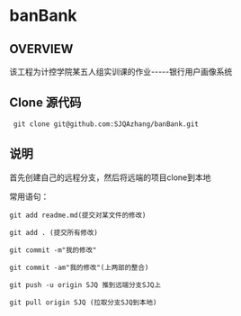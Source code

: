 # banBank
## OVERVIEW

该工程为计控学院某五人组实训课的作业-----银行用户画像系统

## Clone 源代码

```shell
 git clone git@github.com:SJQAzhang/banBank.git
```

## 说明

首先创建自己的远程分支，然后将远端的项目clone到本地 

常用语句：

```shell
git add readme.md(提交对某文件的修改)
```

```shell
git add . (提交所有修改)
```

```shell
git commit -m"我的修改"
```

```shell
git commit -am"我的修改"(上两部的整合)
```

```shell
git push -u origin SJQ 推到远端分支SJQ上
```

```shell
git pull origin SJQ (拉取分支SJQ到本地)
```



